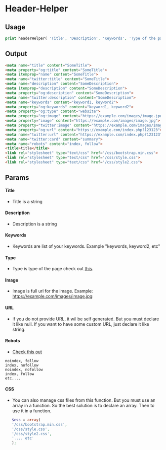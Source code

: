 # Header-Helper

## Usage

```php
print headerHelper( 'Title', 'Description', 'Keywords', 'Type of the page', 'Full url to the image', 'Robots index', 'Css array');
```

## Output
```html
<meta name="title" content="SomeTitle">
<meta property="og:title" content="SomeTitle">
<meta itemprop="name" content="SomeTitle">
<meta name="twitter:title" content="SomeTitle">
<meta name="description" content="SomeDescription">
<meta itemprop="description" content="SomeDescription">
<meta property="og:description" content="SomeDescription">
<meta name="twitter:description" content="SomeDescription">
<meta name="keywords" content="keyword1, keyword2">
<meta property="og:keywords" content="keyword1, keyword2">
<meta property="og:type" content="website">
<meta property="og:image" content="https://example.com/images/image.jpg">
<meta property="image" content="https://example.com/images/image.jpg">
<meta property="twitter:image" content="https://example.com/images/image.jpg">
<meta property="og:url" content="https://example.com/index.php?123123">
<meta name="twitter:url" content="https://example.com/index.php?123123">
<meta name="twitter:card" content="summary">
<meta name="robots" content="index, follow">
<title>title</title>
<link rel="stylesheet" type="text/css" href="/css/bootstrap.min.css">
<link rel="stylesheet" type="text/css" href="/css/style.css">
<link rel="stylesheet" type="text/css" href="/css/style2.css">
```

## Params

#### Title

 - Title is a string

#### Description

 - Description is a string

#### Keywords
  
 - Keywords are list of your keywords. Example "keywords, keyword2, etc"
  
#### Type

 - Type is type of the page check out [this](https://stackoverflow.com/a/51701628/7406948).
 
#### Image

 - Image is full url for the image. Example: https://example.com/images/image.jpg
 
#### URL

 - If you do not provide URL, it wil be self generated. But you must declare it like null. If you want to have some custom URL, just declare it like string.
 
#### Robots

 - [Check this out](https://www.robotstxt.org/meta.html)
```
noindex, follow
index, nofollow
noindex, nofollow
index, follow
etc....  
```
#### CSS

 - You can also manage css files from this function. But you must use an array in a function. So the best solution is to declare an array. Then to use it in a function.
 ```php
    $css = array(
    '/css/bootstrap.min.css',
    '/css/style.css',
    '/css/style2.css',
    '.... etc'
    );
```
 